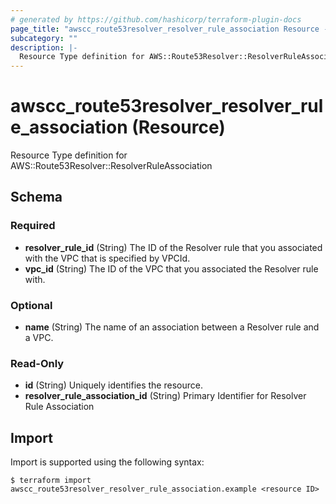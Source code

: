 ```yaml
---
# generated by https://github.com/hashicorp/terraform-plugin-docs
page_title: "awscc_route53resolver_resolver_rule_association Resource - terraform-provider-awscc"
subcategory: ""
description: |-
  Resource Type definition for AWS::Route53Resolver::ResolverRuleAssociation
---
```


# awscc_route53resolver_resolver_rule_association (Resource)

Resource Type definition for AWS::Route53Resolver::ResolverRuleAssociation



<!-- schema generated by tfplugindocs -->
## Schema

### Required

- **resolver_rule_id** (String) The ID of the Resolver rule that you associated with the VPC that is specified by VPCId.
- **vpc_id** (String) The ID of the VPC that you associated the Resolver rule with.

### Optional

- **name** (String) The name of an association between a Resolver rule and a VPC.

### Read-Only

- **id** (String) Uniquely identifies the resource.
- **resolver_rule_association_id** (String) Primary Identifier for Resolver Rule Association

## Import

Import is supported using the following syntax:

```shell
$ terraform import awscc_route53resolver_resolver_rule_association.example <resource ID>
```

